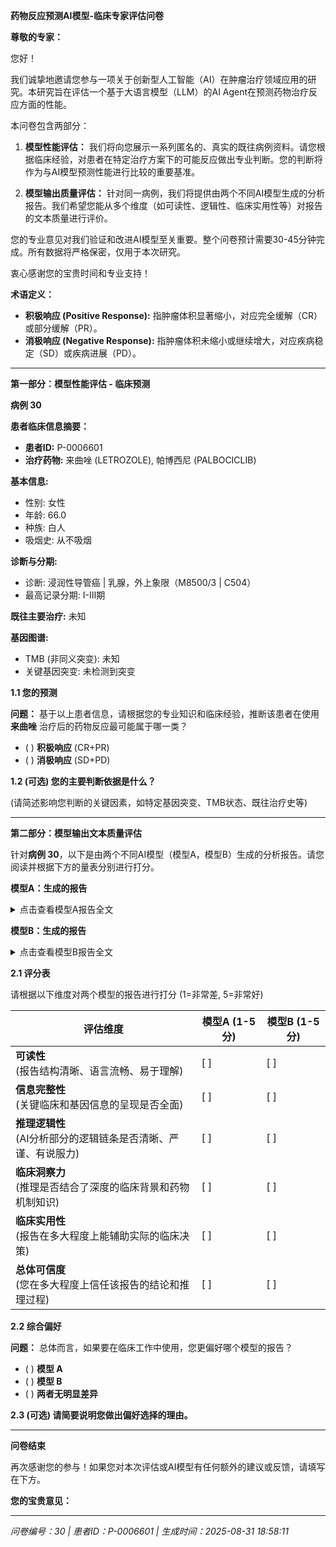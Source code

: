 **药物反应预测AI模型-临床专家评估问卷**

**尊敬的专家：**

您好！

我们诚挚地邀请您参与一项关于创新型人工智能（AI）在肿瘤治疗领域应用的研究。本研究旨在评估一个基于大语言模型（LLM）的AI Agent在预测药物治疗反应方面的性能。

本问卷包含两部分：

1. **模型性能评估：** 我们将向您展示一系列匿名的、真实的既往病例资料。请您根据临床经验，对患者在特定治疗方案下的可能反应做出专业判断。您的判断将作为与AI模型预测性能进行比较的重要基准。

2. **模型输出质量评估：** 针对同一病例，我们将提供由两个不同AI模型生成的分析报告。我们希望您能从多个维度（如可读性、逻辑性、临床实用性等）对报告的文本质量进行评价。

您的专业意见对我们验证和改进AI模型至关重要。整个问卷预计需要30-45分钟完成。所有数据将严格保密，仅用于本次研究。

衷心感谢您的宝贵时间和专业支持！

**术语定义：**

- **积极响应 (Positive Response):** 指肿瘤体积显著缩小，对应完全缓解（CR）或部分缓解（PR）。
- **消极响应 (Negative Response):** 指肿瘤体积未缩小或继续增大，对应疾病稳定（SD）或疾病进展（PD）。

---

**第一部分：模型性能评估 - 临床预测**

**病例 30**

**患者临床信息摘要：**

- **患者ID:** P-0006601
- **治疗药物:** 来曲唑 (LETROZOLE), 帕博西尼 (PALBOCICLIB)

**基本信息:**
- 性别: 女性
- 年龄: 66.0
- 种族: 白人
- 吸烟史: 从不吸烟

**诊断与分期:**
- 诊断: 浸润性导管癌 | 乳腺，外上象限（M8500/3 | C504）
- 最高记录分期: I-III期

**既往主要治疗:**
未知

**基因图谱:**
- TMB (非同义突变): 未知
- 关键基因突变: 未检测到突变

**1.1 您的预测**

**问题：** 基于以上患者信息，请根据您的专业知识和临床经验，推断该患者在使用 **来曲唑** 治疗后的药物反应最可能属于哪一类？

- ( ) **积极响应** (CR+PR)
- ( ) **消极响应** (SD+PD)

**1.2 (可选) 您的主要判断依据是什么？**

(请简述影响您判断的关键因素，如特定基因突变、TMB状态、既往治疗史等)

---

**第二部分：模型输出文本质量评估**

针对**病例 30**，以下是由两个不同AI模型（模型A，模型B）生成的分析报告。请您阅读并根据下方的量表分别进行打分。

**模型A：生成的报告**

<details>
<summary>点击查看模型A报告全文</summary>

**精准肿瘤学报告**  

**1. 患者与治疗信息**  
- **患者ID:** P-0006601  
- **治疗药物:** 来曲唑 (LETROZOLE), 哌柏西利 (PALBOCICLIB)  

**2. 药物信息**  
- **来曲唑 (LETROZOLE)**  
  - *描述:* 口服非甾体II型芳香化酶抑制剂。  
  - *作用机制:* 抑制芳香化酶，减少雌激素合成。  

- **哌柏西利 (PALBOCICLIB)**  
  - *描述:* 靶向细胞周期机制的哌嗪吡啶并嘧啶类化合物。  
  - *作用机制:* CDK4/6抑制剂，结合ATP口袋（IC50: 9-15 nmol/L）。  

**3. 临床与诊断信息**  
- **性别:** 女性  
- **年龄:** 66.0岁  
- **种族:** 白种人  
- **族裔:** 非西班牙裔；非拉丁裔  
- **吸烟史:** 从未吸烟  
- **分期（最高记录）:** I-III期  
- **既往用药状态:** 未知  
- **诊断:** 浸润性导管癌（乳腺，外上象限；M8500/3 | C504）  
- **AJCC分期:** I期  
- **临床/病理学分组:** 1组  
- **衍生分期:** I-III期  
- **总结:** 局限性  

**实验室结果:**  
- **CEA:** 58.6 ng/ml（治疗前3天），1.1 ng/ml（治疗前1374天），1.5 ng/ml（治疗前1750天）  
- **CA 15-3:** 162 U/ml（治疗前3天），11 U/ml（治疗前1374天），13 U/ml（治疗前1750天）  

**4. 样本与基因图谱**  
- **突变:** 未检出  
- **结构变异:** 未检出  

**5. AI生成分析**  
**预测治疗反应评分:** 0.620 / 1.0  
*(分数越接近1，表示积极响应的可能性越高。)*  

**推理依据**  
1. **遗传因素:** 未检出显著突变，但潜在的胚系变异或激素受体状态（未检测）可能间接影响治疗反应。  
2. **临床决定因素:**  
   - **激素受体状态:** 未知。ER+/PR+肿瘤可能对来曲唑（芳香化酶抑制）反应更佳。HER2+肿瘤可能需要额外治疗。  
   - **绝经状态:** 年龄提示绝经后，但需确认以优化内分泌治疗。  
   - **肿瘤分级:** AJCC I期提示较低侵袭性（对比III期），符合局限性病变特征。  
   - **既往治疗:** 未知用药史限制了疗效评估的历史背景。  

**注:** 该分数反映了AI模型基于现有数据的评估。建议进行临床验证。

</details>

**模型B：生成的报告**

<details>
<summary>点击查看模型B报告全文</summary>

**精准肿瘤学报告**  

**1. 患者与治疗信息**  

- **患者ID:** P-0006601  
- **治疗药物:** 来曲唑 (LETROZOLE), 哌柏西利 (PALBOCICLIB)  

**2. 药物信息**  

**来曲唑 (LETROZOLE)**  

- **描述:** 来曲唑（CGS 20267）是一种口服非甾体类II型芳香化酶抑制剂，首次于1990年文献报道。  
- **作用机制:** 来曲唑是一种非甾体类II型芳香化酶抑制剂。  

**哌柏西利 (PALBOCICLIB)**  

- **描述:** 哌柏西利是一种哌嗪吡啶并嘧啶类化合物，作用于细胞周期调控机制。  
- **作用机制:** 哌柏西利是一种细胞周期蛋白依赖性激酶4/6（CDK4/6）抑制剂，通过结合ATP口袋发挥作用，其IC50值为9-15 nmol/L。  

**3. 临床与诊断信息**  

- **性别:** 女性  
- **年龄:** 66.0  
- **种族:** 白人  
- **族裔:** 非西班牙裔；非拉丁裔  
- **吸烟史:** 从不吸烟  
- **分期（最高记录）:** I-III期  
- **既往用药状态:** 未知  
- **诊断:** 浸润性导管癌 | 乳腺，外上象限（M8500/3 | C504）  
- **AJCC分期:** I期  
- **临床组别:** 1  
- **病理组别:** 1  
- **衍生分期:** I-III期  
- **摘要:** 局限性  

**4. 样本与基因图谱**  

- **基因突变:** 未检测到突变  
- **结构变异:** 未检测到结构变异  

**5. AI生成分析**  

**预测治疗反应评分:** 0.465 / 1.0  
（分数越接近1，表示积极响应的可能性越高。）  

**推理依据**  

- **激素受体状态与来曲唑作用机制:** 来曲唑是一种芳香化酶抑制剂，通过减少雌激素生成对激素受体阳性（HR+）乳腺癌有效。患者的浸润性导管癌（I期）很可能为HR+，因为导管癌是乳腺癌最常见的亚型且通常表达ER/PR。但由于缺乏HR状态的确认，评分较为保守。  

- **哌柏西利与CDK4/6抑制作用:** 哌柏西利靶向CDK4/6，这是HR+乳腺癌进展的关键驱动因子。未检测到突变（如PIK3CA、TP53）表明无已知耐药机制，但由于缺乏生物标志物数据（如cyclin D1扩增），评分有所降低。  

- **生物标志物趋势与临床背景:** 治疗前CEA（58.6 ng/ml）和CA 15-3（162 U/ml）升高提示疾病侵袭性，但I期分类表明疾病为局限性，支持联合治疗的使用。未检测到结构变异（如ESR1突变）进一步支持来曲唑的适用性。  

- **人口统计学与既往治疗:** 患者年龄（66岁）和非吸烟状态符合绝经后女性使用来曲唑/哌柏西利的典型特征，但既往用药状态未知可能引入不确定性。评分综合了这些因素，反映了对治疗反应的中等信心。  

**注:** 0.465的评分反映了药物在HR+乳腺癌中的既定疗效与缺乏明确生物标志物确认之间的平衡。进一步检测（如ER/PR状态、cyclin D1分析）可优化预测。  

**后续建议:**  
1. 确认HR状态（ER/PR/HER2检测）以优化评分。  
2. 考虑cyclin D1分析以验证CDK4/6靶点作用。  
3. 治疗后监测生物标志物（CEA、CA 15-3）以动态评估反应。  
4. 整合分子分型（PAM50、PIK3CA/TP53检测）以根据患者亚型定制治疗。  

**局限性:**  
- 评分假设HR+状态但未经确认。  
- 缺乏PIK3CA/TP53突变限制了耐药机制的理解。  
- 生物标志物趋势（CEA/CA 15-3）可能无法捕捉CDK4/6抑制效果。  
- 整合精准医学（如液体活检）可提高预测准确性。  

**临床意义:** 评分支持联合治疗，但强调需验证生物标志物。治疗后定期监测生物标志物有助于评估反应并调整治疗计划。  

**评分分解:**  
- 0.5（激素受体状态不确定性）  
- 0.2（CDK4/6抑制适用性）  
- 0.0（未检测到耐药突变）  
- 0.0（侵袭性生物标志物，I期背景）  

**注:** 该评分反映了AI模型基于现有遗传和临床数据的评估。建议进行临床验证。

</details>

**2.1 评分表**

请根据以下维度对两个模型的报告进行打分 (1=非常差, 5=非常好)

| **评估维度** | **模型A (1-5分)** | **模型B (1-5分)** |
|-------------|------------------|------------------|
| **可读性**<br>(报告结构清晰、语言流畅、易于理解) | [ ] | [ ] |
| **信息完整性**<br>(关键临床和基因信息的呈现是否全面) | [ ] | [ ] |
| **推理逻辑性**<br>(AI分析部分的逻辑链条是否清晰、严谨、有说服力) | [ ] | [ ] |
| **临床洞察力**<br>(推理是否结合了深度的临床背景和药物机制知识) | [ ] | [ ] |
| **临床实用性**<br>(报告在多大程度上能辅助实际的临床决策) | [ ] | [ ] |
| **总体可信度**<br>(您在多大程度上信任该报告的结论和推理过程) | [ ] | [ ] |

**2.2 综合偏好**

**问题：** 总体而言，如果要在临床工作中使用，您更偏好哪个模型的报告？

- ( ) **模型 A**
- ( ) **模型 B**
- ( ) **两者无明显差异**

**2.3 (可选) 请简要说明您做出偏好选择的理由。**

---

**问卷结束**

再次感谢您的参与！如果您对本次评估或AI模型有任何额外的建议或反馈，请填写在下方。

**您的宝贵意见：**

---

*问卷编号：30 | 患者ID：P-0006601 | 生成时间：2025-08-31 18:58:11*
